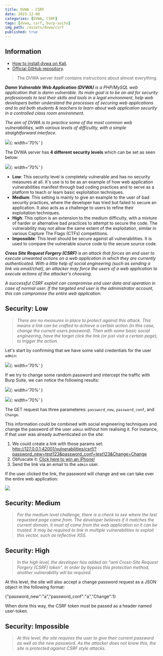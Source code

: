 ```yaml
---
title: DVWA - CSRF
date: 2023-12-08
categories: [DVWA, CSRF]
tags: [dvwa, csrf, burp-suite]
img_path: /assets/dvwa/csrf
published: true
---
```


## Information

- [How to install dvwa on Kali](https://www.kali.org/tools/dvwa/).
- [Official GitHub repository](https://github.com/digininja/DVWA).

> The DVWA server itself contains instructions about almost everything.

_**Damn Vulnerable Web Application (DVWA)** is a PHP/MySQL web application that is damn vulnerable. Its main goal is to be an aid for security professionals to test their skills and tools in a legal environment, help web developers better understand the processes of securing web applications and to aid both students & teachers to learn about web application security in a controlled class room environment._

_The aim of DVWA is to practice some of the most common web vulnerabilities, with various levels of difficultly, with a simple straightforward interface._

![](dvwa_home.png){: width='70%' }

The DVWA server has **4 different security levels** which can be set as seen below:

![](security_levels.png){: width='70%' }

- **Low**: This security level is completely vulnerable and has no security measures at all. It's use is to be as an example of how web application vulnerabilities manifest through bad coding practices and to serve as a platform to teach or learn basic exploitation techniques.
- **Medium**: This setting is mainly to give an example to the user of bad security practices, where the developer has tried but failed to secure an application. It also acts as a challenge to users to refine their exploitation techniques.
- **High**: This option is an extension to the medium difficulty, with a mixture of harder or alternative bad practices to attempt to secure the code. The vulnerability may not allow the same extent of the exploitation, similar in various Capture The Flags (CTFs) competitions.
- **Impossible**: This level should be secure against all vulnerabilities. It is used to compare the vulnerable source code to the secure source code.

 _**Cross Site Request Forgery (CSRF)** is an attack that forces an end user to execute unwanted actions on a web application in which they are currently authenticated. With a little help of social engineering (such as sending a link via email/chat), an attacker may force the users of a web application to execute actions of the attacker's choosing._

_A successful CSRF exploit can compromise end user data and operation in case of normal user. If the targeted end user is the administrator account, this can compromise the entire web application._

## Security: Low

> _There are no measures in place to protect against this attack. This means a link can be crafted to achieve a certain action (in this case, change the current users password). Then with some basic social engineering, have the target click the link (or just visit a certain page), to trigger the action._

Let's start by confirming that we have some valid credentials for the user `admin`:

![](low_test_creds.png){: width='70%' }

If we try to change some random password and intercept the traffic with Burp Suite, we can notice the following results:

![](low_change_pass.png){: width='70%' }

![](low_proxy.jpg){: width='70%' }

The GET request has three parameteres: `password_new`, `password_conf`, and `Change`.

This information could be combined with social engineering techniques and change the password of the user `admin` without him realising it. For instance, if that user was already authenticated on the site:
1. We could create a link with those params set: http://127.0.0.1:42001/vulnerabilities/csrf/?password_new=test123&password_conf=test123&Change=Change
2. Obfuscate it: [Click here to win an iPhone!](http://127.0.0.1:42001/vulnerabilities/csrf/?password_new=test123&password_conf=test123&Change=Change)
3. Send the link via an email to the `admin` user.

If the user clicked the link, the password will change and we can take over the entire web application:

![](low_admin_pass_changed.jpg)

## Security: Medium

> _For the medium level challenge, there is a check to see where the last requested page came from. The developer believes if it matches the current domain, it must of come from the web application so it can be trusted. It may be required to link in multiple vulnerabilities to exploit this vector, such as reflective XSS._

## Security: High

> _In the high level, the developer has added an "anti Cross-Site Request Forgery (CSRF) token". In order by bypass this protection method, another vulnerability will be required._





At this level, the site will also accept a change password request as a JSON object in the following format:

{"password_new":"a","password_conf":"a","Change":1}

When done this way, the CSRF token must be passed as a header named user-token.

## Security: Impossible

> _At this level, the site requires the user to give their current password as well as the new password. As the attacker does not know this, the site is protected against CSRF style attacks._